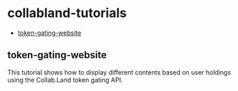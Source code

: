 # collabland-tutorials

- [token-gating-website](#token-gating-website)

## token-gating-website

This tutorial shows how to display different contents based on user holdings using the Collab.Land token gating API.
